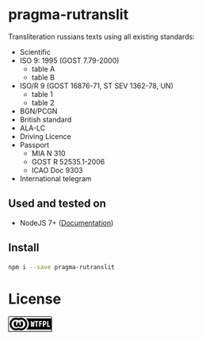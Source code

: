 # pragma-rutranslit
Transliteration russians texts using all existing standards:
- Scientific
- ISO 9: 1995 (GOST 7.79-2000)
    - table A 
    - table B
- ISO/R 9 (GOST 16876-71, ST SEV 1362-78, UN)
    - table 1
    - table 2 
- BGN/PCGN
- British standard
- ALA-LC
- Driving Licence
- Passport 
    - MIA N 310
    - GOST R 52535.1-2006
    - ICAO Doc 9303
- International telegram

## Used and tested on ##

- NodeJS 7+ ([Documentation](https://nodejs.org/dist/latest/docs/api/))

## Install ##

```bash
npm i --save pragma-rutranslit
```

# License #

[wtfpl]: wtfpl-badge-1.png "WTFPL License :)"
![No WTFPL License image :(][wtfpl]
